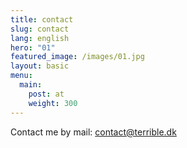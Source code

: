 ```yaml
---
title: contact
slug: contact
lang: english
hero: "01"
featured_image: /images/01.jpg
layout: basic
menu:
  main:
    post: at
    weight: 300
---
```


Contact me by mail: contact@terrible.dk
